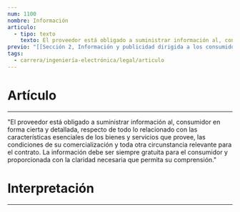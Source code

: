 ```yaml
---
num: 1100
nombre: Información
articulo:
  - tipo: texto
    texto: El proveedor está obligado a suministrar información al, consumidor en forma cierta y detallada, respecto de todo lo relacionado con las características esenciales de los bienes y servicios que provee, las condiciones de su comercialización y toda otra circunstancia relevante para el contrato. La información debe ser siempre gratuita para el consumidor y proporcionada con la claridad necesaria que permita su comprensión.
previo: "[[Sección 2, Información y publicidad dirigida a los consumidores|Sección 2, Información y publicidad dirigida a los consumidores]]"
tags:
  - carrera/ingeniería-electrónica/legal/articulo
---
```

# Artículo
---
"El proveedor está obligado a suministrar información al, consumidor en forma cierta y detallada, respecto de todo lo relacionado con las características esenciales de los bienes y servicios que provee, las condiciones de su comercialización y toda otra circunstancia relevante para el contrato. La información debe ser siempre gratuita para el consumidor y proporcionada con la claridad necesaria que permita su comprensión."

# Interpretación
---
